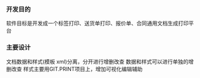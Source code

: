 ### 开发目的
软件目标是开发成一个标签打印、送货单打印、报价单、合同通用文档生成打印平台

### 主要设计

文档数据和样式(模板 xml)分离，分开进行增删改查
数据和样式可以进行单独的增删改查
样式主要用GIT.PRINT项目上，增加可视化编辑辅助
